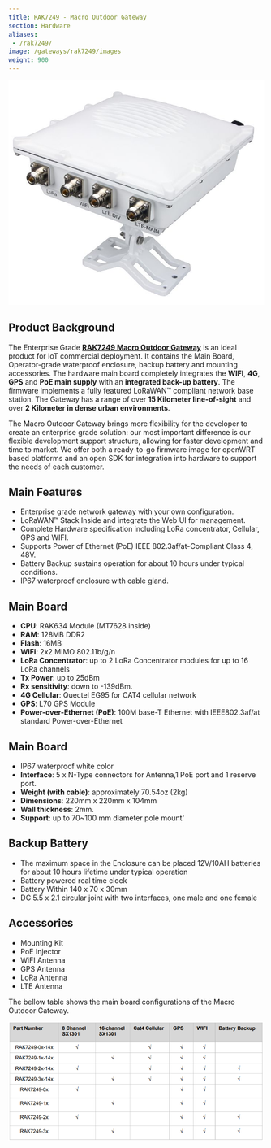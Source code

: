 ```yaml
---
title: RAK7249 - Macro Outdoor Gateway
section: Hardware
aliases:
 - /rak7249/
image: /gateways/rak7249/images
weight: 900
---
```


![Figure 1: RAK7249 Macro Outdoor Gateway](images/rak7249.jpg)

## Product Background

The Enterprise Grade [**RAK7249 Macro Outdoor Gateway**](https://store.rakwireless.com/products/rak7249-diy-outdoor-gateway) is an ideal product for IoT commercial deployment. It contains the Main Board, Operator-grade waterproof enclosure, backup battery and mounting accessories. The hardware main board completely integrates the **WIFI**, **4G**, **GPS** and **PoE main supply** with an **integrated back-up battery**. The firmware implements a fully featured LoRaWAN™ compliant network base station. The Gateway has a range of over **15 Kilometer line-of-sight** and over **2 Kilometer in dense urban environments**.

The Macro Outdoor Gateway brings more flexibility for the developer to create an enterprise grade solution: our most important difference is our flexible development support structure, allowing for faster development and time to market. We offer both a ready-to-go firmware image for openWRT based platforms and an open SDK for integration into hardware to support the needs of each customer.

## Main Features
* Enterprise grade network gateway with your own configuration.
* LoRaWAN™ Stack Inside and integrate the Web UI for management.
* Complete Hardware specification including LoRa concentrator, Cellular, GPS and WIFI.
* Supports Power of Ethernet (PoE) IEEE 802.3af/at-Compliant Class 4, 48V.
* Battery Backup sustains operation for about 10 hours under typical conditions.
* IP67 waterproof enclosure with cable gland.

## Main Board
* **CPU**: RAK634 Module (MT7628 inside)
* **RAM**: 128MB DDR2
* **Flash**: 16MB
* **WiFi**: 2x2 MIMO 802.11b/g/n
* **LoRa Concentrator**: up to 2 LoRa Concentrator modules for up to 16 LoRa channels
* **Tx Power**: up to 25dBm
* **Rx sensitivity**: down to -139dBm.
* **4G Cellular**: Quectel EG95 for CAT4 cellular network
* **GPS**: L70 GPS Module
* **Power-over-Ethernet (PoE)**: 100M base-T Ethernet with IEEE802.3af/at standard Power-over-Ethernet

## Main Board
* IP67 waterproof white color
* **Interface**: 5 x N-Type connectors for Antenna,1 PoE port and 1 reserve port.
* **Weight (with cable)**: approximately 70.54oz (2kg)
* **Dimensions**: 220mm x 220mm x 104mm
* **Wall thickness**: 2mm.
* **Support**: up to 70~100 mm diameter pole mount'

## Backup Battery
* The maximum space in the Enclosure can be placed 12V/10AH batteries for about 10 hours lifetime under typical operation
* Battery powered real time clock
* Battery Within 140 x 70 x 30mm
* DC 5.5 x 2.1 circular joint with two interfaces, one male and one female

## Accessories
* Mounting Kit
* PoE Injector
* WiFI Antenna
* GPS Antenna
* LoRa Antenna
* LTE Antenna

The bellow table shows the main board configurations of the Macro Outdoor Gateway.

![Figure 2: RAK7249 Main Board Configurations](images/rak7249_config.png)
